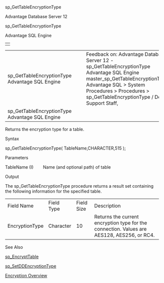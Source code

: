 sp\_GetTableEncryptionType




Advantage Database Server 12  

sp\_GetTableEncryptionType

Advantage SQL Engine

|  |
| --- |
|  |

|  |  |  |  |  |
| --- | --- | --- | --- | --- |
| sp\_GetTableEncryptionType  Advantage SQL Engine |  |  | Feedback on: Advantage Database Server 12 - sp\_GetTableEncryptionType Advantage SQL Engine master\_sp\_GetTableEncryptionType Advantage SQL > System Procedures > Procedures > sp\_GetTableEncryptionType / Dear Support Staff, |  |
| sp\_GetTableEncryptionType  Advantage SQL Engine |  |  |  |  |

Returns the encryption type for a table.

Syntax

sp\_GetTableEncryptionType( TableName,CHARACTER,515 );

Parameters

TableName (I)        Name (and optional path) of table

Output

The sp\_GetTableEncryptionType procedure returns a result set containing the following information for the specified table.

|  |  |  |  |
| --- | --- | --- | --- |
| Field Name | Field Type | Field Size | Description |
| EncryptionType | Character | 10 | Returns the current encryption type for the connection. Values are AES128, AES256, or RC4. |

See Also

[sp\_EncryptTable](master_sp_encrypttable.htm)

[sp\_SetDDEncryptionType](master_sp_setddencryptiontype.htm)

[Encryption Overview](master_encryption.htm)